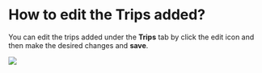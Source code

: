 # How to edit the Trips added?

<p class="no-margin">You can edit the trips added under the <b>Trips</b> tab by click the edit icon and then make the desired changes and <b>save</b>.</p>
<p class="no-margin"></p>
<div class="intercom-container"><img src="/assets/img/teams-pro/image_127.png"></div>


<Intercom />
<Clarity />
<GoogleAnalytics />
